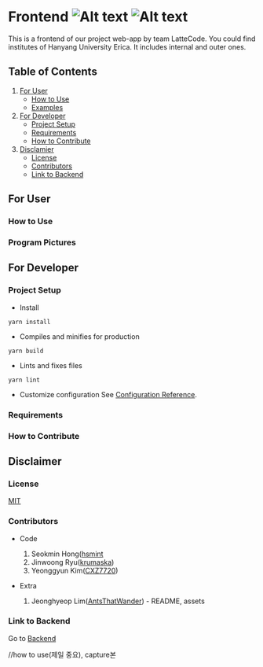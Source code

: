 Frontend
![Alt text](/github/pipenv/locked/python-version/:user/:repo)
![Alt text](/apm/l/:packageName)
===
This is a frontend of our project web-app by team LatteCode.
You could find institutes of Hanyang University Erica.
It includes internal and outer ones.


## Table of Contents
1. [For User](#for-user)
    * [How to Use](#how-to-use)
    * [Examples](#examples)
2. [For Developer](#for-developer)
    * [Project Setup](#project-setup)
    * [Requirements](#requirements)
    * [How to Contribute](#how-to-contribute)
3. [Disclamier](#disclaimer)
    * [License](#license)
    * [Contributors](#contributors)
    * [Link to Backend](#link-to-backend)

## For User

### How to Use

### Program Pictures

## For Developer

### Project Setup
* Install
```
yarn install
```
* Compiles and minifies for production
```
yarn build
```
* Lints and fixes files
```
yarn lint
```
* Customize configuration
See [Configuration Reference](https://cli.vuejs.org/config/).

### Requirements

### How to Contribute

## Disclaimer

### License
[MIT](https://github.com/nhn/tui.editor/blob/master/LICENSE)

### Contributors
* Code
    1. Seokmin Hong([hsmint](https://hsmint.github.io)   
    2. Jinwoong Ryu([krumaska](https://krumaska.github.io))   
    3. Yeonggyun Kim([CXZ7720](https://zerogyun.dev))

* Extra
    1. Jeonghyeop Lim([AntsThatWander](https://antsthatwander.github.io)) - README, assets

### Link to Backend
Go to [Backend](https://github.com/LatteCode/Backend)




//how to use(제일 중요), capture본